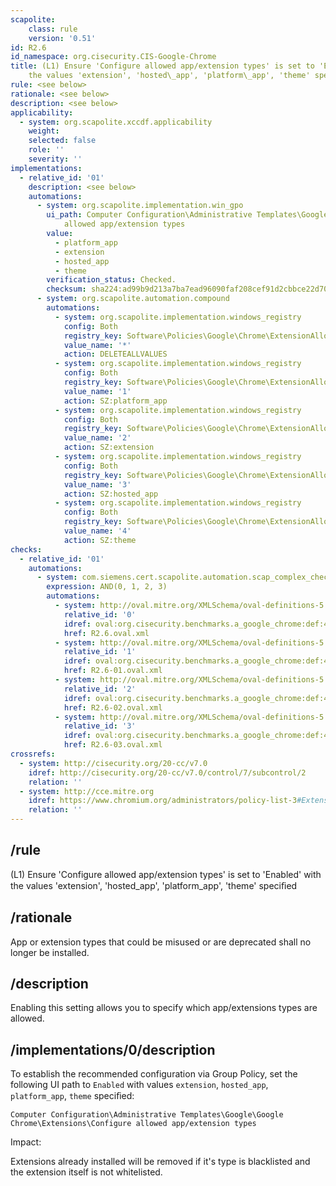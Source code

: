 ```yaml
---
scapolite:
    class: rule
    version: '0.51'
id: R2.6
id_namespace: org.cisecurity.CIS-Google-Chrome
title: (L1) Ensure 'Configure allowed app/extension types' is set to 'Enabled' with
    the values 'extension', 'hosted\_app', 'platform\_app', 'theme' speciﬁed
rule: <see below>
rationale: <see below>
description: <see below>
applicability:
  - system: org.scapolite.xccdf.applicability
    weight:
    selected: false
    role: ''
    severity: ''
implementations:
  - relative_id: '01'
    description: <see below>
    automations:
      - system: org.scapolite.implementation.win_gpo
        ui_path: Computer Configuration\Administrative Templates\Google\Google Chrome\Extensions\Configure
            allowed app/extension types
        value:
          - platform_app
          - extension
          - hosted_app
          - theme
        verification_status: Checked.
        checksum: sha224:ad99b9d213a7ba7ead96090faf208cef91d2cbbce22d70feed223270
      - system: org.scapolite.automation.compound
        automations:
          - system: org.scapolite.implementation.windows_registry
            config: Both
            registry_key: Software\Policies\Google\Chrome\ExtensionAllowedTypes
            value_name: '*'
            action: DELETEALLVALUES
          - system: org.scapolite.implementation.windows_registry
            config: Both
            registry_key: Software\Policies\Google\Chrome\ExtensionAllowedTypes
            value_name: '1'
            action: SZ:platform_app
          - system: org.scapolite.implementation.windows_registry
            config: Both
            registry_key: Software\Policies\Google\Chrome\ExtensionAllowedTypes
            value_name: '2'
            action: SZ:extension
          - system: org.scapolite.implementation.windows_registry
            config: Both
            registry_key: Software\Policies\Google\Chrome\ExtensionAllowedTypes
            value_name: '3'
            action: SZ:hosted_app
          - system: org.scapolite.implementation.windows_registry
            config: Both
            registry_key: Software\Policies\Google\Chrome\ExtensionAllowedTypes
            value_name: '4'
            action: SZ:theme
checks:
  - relative_id: '01'
    automations:
      - system: com.siemens.cert.scapolite.automation.scap_complex_check
        expression: AND(0, 1, 2, 3)
        automations:
          - system: http://oval.mitre.org/XMLSchema/oval-definitions-5
            relative_id: '0'
            idref: oval:org.cisecurity.benchmarks.a_google_chrome:def:40457500
            href: R2.6.oval.xml
          - system: http://oval.mitre.org/XMLSchema/oval-definitions-5
            relative_id: '1'
            idref: oval:org.cisecurity.benchmarks.a_google_chrome:def:40457800
            href: R2.6-01.oval.xml
          - system: http://oval.mitre.org/XMLSchema/oval-definitions-5
            relative_id: '2'
            idref: oval:org.cisecurity.benchmarks.a_google_chrome:def:40457700
            href: R2.6-02.oval.xml
          - system: http://oval.mitre.org/XMLSchema/oval-definitions-5
            relative_id: '3'
            idref: oval:org.cisecurity.benchmarks.a_google_chrome:def:40457600
            href: R2.6-03.oval.xml
crossrefs:
  - system: http://cisecurity.org/20-cc/v7.0
    idref: http://cisecurity.org/20-cc/v7.0/control/7/subcontrol/2
    relation: ''
  - system: http://cce.mitre.org
    idref: https://www.chromium.org/administrators/policy-list-3#ExtensionAllowedTypes
    relation: ''
---
```



## /rule

(L1) Ensure 'Configure allowed app/extension types' is set to
'Enabled' with the values 'extension', 'hosted\_app',
'platform\_app', 'theme' speciﬁed

## /rationale

App or extension types that could be misused or are deprecated shall no
longer be installed.

## /description

Enabling this setting allows you to specify which app/extensions types
are allowed.

## /implementations/0/description

To establish the recommended configuration via Group Policy, set the
following UI path to `Enabled` with values `extension`, `hosted_app`,
`platform_app`, `theme` speciﬁed:

`Computer Configuration\Administrative Templates\Google\Google Chrome\Extensions\Configure allowed app/extension types`

Impact:

Extensions already installed will be removed if it's type is
blacklisted and the extension itself is not whitelisted.
